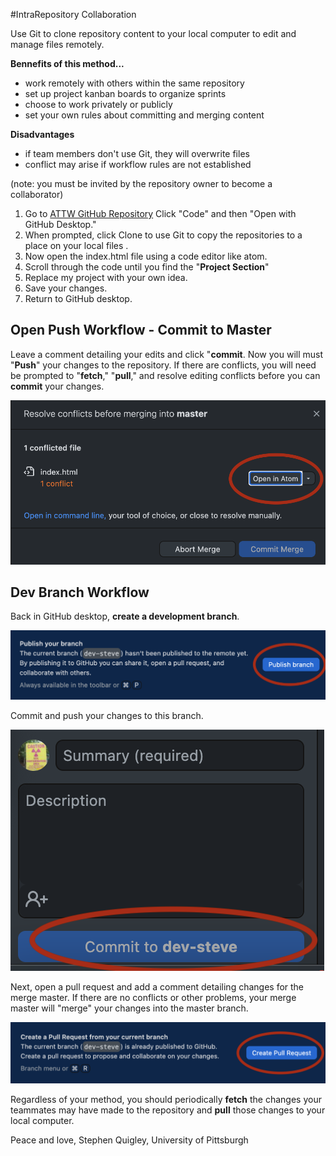 #IntraRepository Collaboration  

Use Git to clone repository content to your local computer to edit and manage files remotely.

**Bennefits of this method...**

* work remotely with others within the same repository
* set up project kanban boards to organize sprints
* choose to work privately or publicly
* set your own rules about committing and merging content

**Disadvantages**

* if team members don't use Git, they will overwrite files
* conflict may arise if workflow rules are not established

(note: you must be invited by the repository owner to become a collaborator)
1. Go to [ATTW GitHub Repository]() Click "Code" and then "Open with GitHub Desktop."
2. When prompted, click Clone to use Git to copy the repositories to a place on your local files .
3. Now open the index.html file using a code editor like atom.
4. Scroll through the code until you find the "**Project Section**"
5. Replace my project with your own idea.
6. Save your changes.
7. Return to GitHub desktop.


## Open Push Workflow - Commit to Master

Leave a comment detailing your edits and click "**commit**. Now you will must "**Push**" your changes to the repository. If there are conflicts, you will need be prompted to "**fetch**," "**pull**," and resolve editing conflicts before you can **commit** your changes.

![](images/mergeconflict.png)  

## Dev Branch Workflow

Back in GitHub desktop, **create a development branch**.

![](images/devpublishbranch.png)

Commit and push your changes to this branch.

![](images/devbranchcommit.png)

Next, open a pull request and add a comment detailing changes for the merge master. If there are no conflicts or other problems, your merge master will "merge" your changes into the master branch.

![](images/devpullrequest.png)

Regardless of your method, you should periodically **fetch** the changes your teammates may have made to the repository and **pull** those changes to your local computer.


Peace and love, Stephen Quigley, University of Pittsburgh
